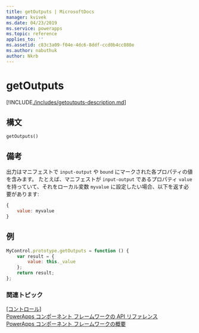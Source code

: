 ```yaml
---
title: getOutputs | MicrosoftDocs
manager: kvivek
ms.date: 04/23/2019
ms.service: powerapps
ms.topic: reference
applies_to: ''
ms.assetid: c83c3a09-f04e-4dc6-8ddf-ccd0b4cc080e
ms.author: nabuthuk
author: Nkrb
---
```

# <a name="getoutputs"></a>getOutputs

[!INCLUDE[./includes/getoutputs-description.md](./includes/getoutputs-description.md)]

## <a name="syntax"></a>構文

`getOutputs()`

## <a name="remarks"></a>備考

出力はマニフェストで `input-output` や `bound` にマークされた各プロパティの値を含みます。
たとえば、マニフェストが `input-output` であるプロパティ `value` を持っていて、それをローカル変数 `myvalue` に設定したい場合、以下を返す必要があります:

```javascript
{
    value: myvalue
}
```

## <a name="example"></a>例

```javascript
MyControl.prototype.getOutputs = function () {
    var result = {
        value: this._value
    };
    return result;
};
```


### <a name="related-topics"></a>関連トピック

[[コントロール]](../control.md)<br/>
[PowerApps コンポーネント フレームワークの API リファレンス](../../reference/index.md)<br/>
[PowerApps コンポーネント フレームワークの概要](../../overview.md)